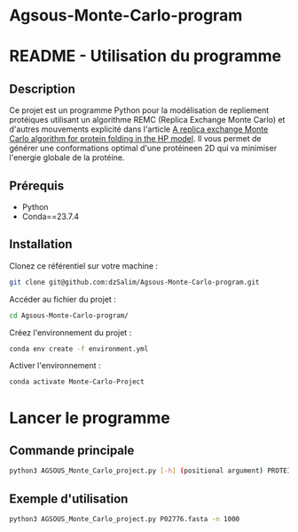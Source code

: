 # Agsous-Monte-Carlo-program

# README - Utilisation du programme

## Description

Ce projet est un programme Python pour la modélisation de repliement protéiques utilisant un algorithme REMC (Replica Exchange Monte Carlo) et d'autres mouvements explicité dans l'article [A replica exchange Monte Carlo algorithm for protein folding in the HP model](https://www.ncbi.nlm.nih.gov/pmc/articles/PMC2071922/pdf/1471-2105-8-342.pdf). Il vous permet de générer une conformations optimal d'une protéineen 2D qui va minimiser l'energie globale de la protéine.

## Prérequis

- Python
- Conda==23.7.4

## Installation

Clonez ce référentiel sur votre machine :

   ```bash
   git clone git@github.com:dzSalim/Agsous-Monte-Carlo-program.git
```

Accéder au fichier du projet :

  ```bash
  cd Agsous-Monte-Carlo-program/
```

Créez l'environnement du projet :

   ```bash
   conda env create -f environment.yml
```

Activer l'environnement :

  ```bash
 conda activate Monte-Carlo-Project
```

# Lancer le programme

## Commande principale

```bash
python3 AGSOUS_Monte_Carlo_project.py [-h] (positional argument) PROTEIN.FASTA -n (optional argument) ITERATION
```

## Exemple d'utilisation 

```bash
python3 AGSOUS_Monte_Carlo_project.py P02776.fasta -n 1000
```

   
